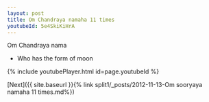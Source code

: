 ```yaml
---
layout: post
title: Om Chandraya namaha 11 times
youtubeId: 5e4SkiKiHrA
---
```

 
 
Om Chandraya nama 
 
 -  Who has the form of moon 
 
  
 
  
 
 
 
 
 
 


{% include youtubePlayer.html id=page.youtubeId %}
 
[Next]({{ site.baseurl }}{% link  split1/_posts/2012-11-13-Om sooryaya namaha 11 times.md%})
 
